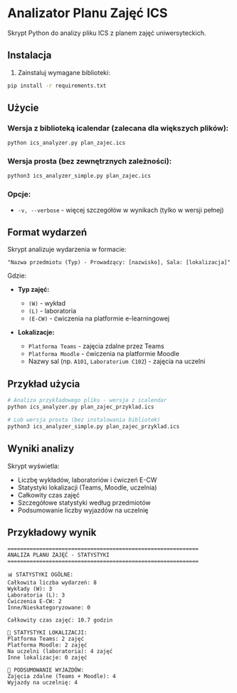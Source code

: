 # Analizator Planu Zajęć ICS

Skrypt Python do analizy pliku ICS z planem zajęć uniwersyteckich.

## Instalacja

1. Zainstaluj wymagane biblioteki:
```bash
pip install -r requirements.txt
```

## Użycie

### Wersja z biblioteką icalendar (zalecana dla większych plików):
```bash
python ics_analyzer.py plan_zajec.ics
```

### Wersja prosta (bez zewnętrznych zależności):
```bash
python3 ics_analyzer_simple.py plan_zajec.ics
```

### Opcje:
- `-v, --verbose` - więcej szczegółów w wynikach (tylko w wersji pełnej)

## Format wydarzeń

Skrypt analizuje wydarzenia w formacie:
```
"Nazwa przedmiotu (Typ) - Prowadzący: [nazwisko], Sala: [lokalizacja]"
```

Gdzie:
- **Typ zajęć:**
  - `(W)` - wykład
  - `(L)` - laboratoria
  - `(E-CW)` - ćwiczenia na platformie e-learningowej

- **Lokalizacje:**
  - `Platforma Teams` - zajęcia zdalne przez Teams
  - `Platforma Moodle` - ćwiczenia na platformie Moodle
  - Nazwy sal (np. `A101`, `Laboratorium C102`) - zajęcia na uczelni

## Przykład użycia

```bash
# Analiza przykładowego pliku - wersja z icalendar
python ics_analyzer.py plan_zajec_przyklad.ics

# Lub wersja prosta (bez instalowania bibliotek)
python3 ics_analyzer_simple.py plan_zajec_przyklad.ics
```

## Wyniki analizy

Skrypt wyświetla:
- Liczbę wykładów, laboratoriów i ćwiczeń E-CW
- Statystyki lokalizacji (Teams, Moodle, uczelnia)
- Całkowity czas zajęć
- Szczegółowe statystyki według przedmiotów
- Podsumowanie liczby wyjazdów na uczelnię

## Przykładowy wynik

```
============================================================
ANALIZA PLANU ZAJĘĆ - STATYSTYKI
============================================================

📊 STATYSTYKI OGÓLNE:
Całkowita liczba wydarzeń: 8
Wykłady (W): 3
Laboratoria (L): 3
Ćwiczenia E-CW: 2
Inne/Nieskategoryzowane: 0

Całkowity czas zajęć: 10.7 godzin

📍 STATYSTYKI LOKALIZACJI:
Platforma Teams: 2 zajęć
Platforma Moodle: 2 zajęć
Na uczelni (laboratoria): 4 zajęć
Inne lokalizacje: 0 zajęć

🚗 PODSUMOWANIE WYJAZDÓW:
Zajęcia zdalne (Teams + Moodle): 4
Wyjazdy na uczelnię: 4
```